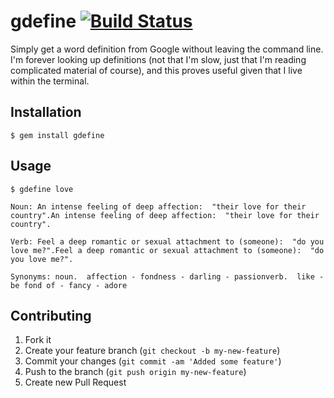# gdefine [![Build Status](https://secure.travis-ci.org/mrjamesriley/gdefine.png)](http://travis-ci.org/mrjamesriley/gdefine)

Simply get a word definition from Google without leaving the command line.
I'm forever looking up definitions (not that I'm slow, just that I'm reading complicated material of course), and this proves useful given that I live within the terminal.

## Installation

    $ gem install gdefine

## Usage

    $ gdefine love

    Noun: An intense feeling of deep affection:  "their love for their country".An intense feeling of deep affection:  "their love for their country". 

    Verb: Feel a deep romantic or sexual attachment to (someone):  "do you love me?".Feel a deep romantic or sexual attachment to (someone):  "do you love me?". 

    Synonyms: noun.  affection - fondness - darling - passionverb.  like - be fond of - fancy - adore 

## Contributing

1. Fork it
2. Create your feature branch (`git checkout -b my-new-feature`)
3. Commit your changes (`git commit -am 'Added some feature'`)
4. Push to the branch (`git push origin my-new-feature`)
5. Create new Pull Request
